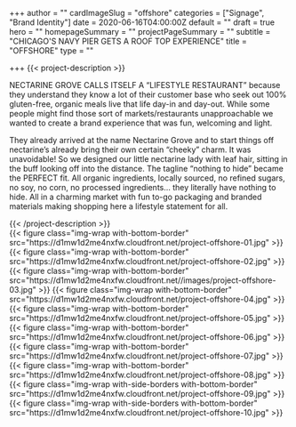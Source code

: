 +++
author = ""
cardImageSlug = "offshore"
categories = ["Signage", "Brand Identity"]
date = 2020-06-16T04:00:00Z
default = ""
draft = true
hero = ""
homepageSummary = ""
projectPageSummary = ""
subtitle = "CHICAGO'S NAVY PIER GETS A ROOF TOP EXPERIENCE"
title = "OFFSHORE"
type = ""

+++
{{< project-description >}}
<p>NECTARINE GROVE CALLS ITSELF A “LIFESTYLE RESTAURANT” because they understand they know a lot of their customer base who seek out 100% gluten-free, organic meals live that life day-in and day-out. While some people might find those sort of markets/restaurants unapproachable we wanted to create a brand experience that was fun, welcoming and light.</p>
<p>They already arrived at the name Nectarine Grove and to start things off nectarine’s already bring their own certain “cheeky” charm. It was unavoidable! So we designed our little nectarine lady with leaf hair, sitting in the buff looking off into the distance. The tagline “nothing to hide” became the PERFECT fit. All organic ingredients, locally sourced, no refined sugars, no soy, no corn, no processed ingredients… they literally have nothing to hide. All in a charming market with fun to-go packaging and branded materials making shopping here a lifestyle statement for all.</p>
{{< /project-description >}}

<div class="project-item">
{{< figure class="img-wrap with-bottom-border" src="https://d1mw1d2me4nxfw.cloudfront.net/project-offshore-01.jpg" >}}
{{< figure class="img-wrap with-bottom-border" src="https://d1mw1d2me4nxfw.cloudfront.net/project-offshore-02.jpg" >}}
{{< figure class="img-wrap with-bottom-border" src="https://d1mw1d2me4nxfw.cloudfront.net//images/project-offshore-03.jpg" >}}
{{< figure class="img-wrap with-bottom-border" src="https://d1mw1d2me4nxfw.cloudfront.net/project-offshore-04.jpg" >}}
{{< figure class="img-wrap with-bottom-border" src="https://d1mw1d2me4nxfw.cloudfront.net/project-offshore-05.jpg" >}}
{{< figure class="img-wrap with-bottom-border" src="https://d1mw1d2me4nxfw.cloudfront.net/project-offshore-06.jpg" >}}
{{< figure class="img-wrap with-bottom-border" src="https://d1mw1d2me4nxfw.cloudfront.net/project-offshore-07.jpg" >}}
{{< figure class="img-wrap with-bottom-border" src="https://d1mw1d2me4nxfw.cloudfront.net/project-offshore-08.jpg" >}}
{{< figure class="img-wrap with-side-borders with-bottom-border" src="https://d1mw1d2me4nxfw.cloudfront.net/project-offshore-09.jpg" >}}
{{< figure class="img-wrap with-side-borders with-bottom-border" src="https://d1mw1d2me4nxfw.cloudfront.net/project-offshore-10.jpg" >}}
</div>